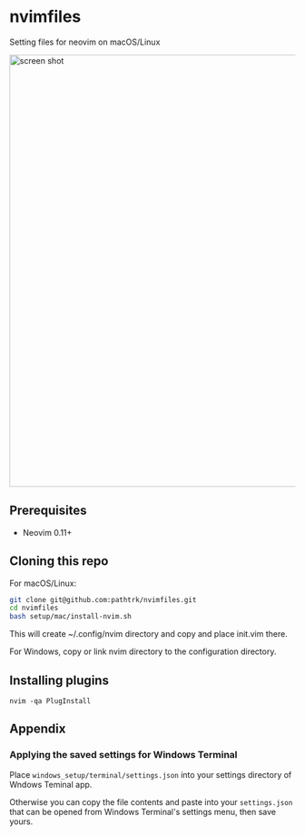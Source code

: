 # nvimfiles
Setting files for neovim on macOS/Linux

<img width="760" alt="screen shot" src="https://github.com/user-attachments/assets/1924344a-7154-465c-bb0b-5da9df549d22" />

## Prerequisites

- Neovim 0.11+

## Cloning this repo

For macOS/Linux:

```bash
git clone git@github.com:pathtrk/nvimfiles.git
cd nvimfiles
bash setup/mac/install-nvim.sh
```

This will create ~/.config/nvim directory and copy and place init.vim there.

For Windows, copy or link nvim directory to the configuration directory.


## Installing plugins

```
nvim -qa PlugInstall
```

## Appendix

### Applying the saved settings for Windows Terminal

Place `windows_setup/terminal/settings.json` into your settings directory of Wndows Teminal app.

Otherwise you can copy the file contents and paste into your `settings.json` that can be opened from Windows Terminal's settings menu, then save yours.
